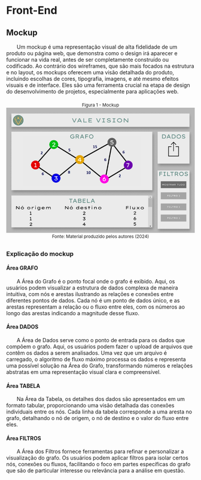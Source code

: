 # Front-End

## Mockup

&emsp;&emsp;Um mockup é uma representação visual de alta fidelidade de um produto ou página web, que demonstra como o design irá aparecer e funcionar na vida real, antes de ser completamente construído ou codificado. Ao contrário dos wireframes, que são mais focados na estrutura e no layout, os mockups oferecem uma visão detalhada do produto, incluindo escolhas de cores, tipografia, imagens, e até mesmo efeitos visuais e de interface. Eles são uma ferramenta crucial na etapa de design do desenvolvimento de projetos, especialmente para aplicações web.

<div align="center">
<sub>Figura 1 - Mockup</sub>
<img src="../artefatos/imagens/mockup-valevision.png">
<sup>Fonte: Material produzido pelos autores (2024)</sup>
</div>

### Explicação do mockup

#### Área GRAFO

&emsp;&emsp;A Área do Grafo é o ponto focal onde o grafo é exibido. Aqui, os usuários podem visualizar a estrutura de dados complexa de maneira intuitiva, com nós e arestas ilustrando as relações e conexões entre diferentes pontos de dados. Cada nó é um ponto de dados único, e as arestas representam a relação ou o fluxo entre eles, com os números ao longo das arestas indicando a magnitude desse fluxo.

#### Área DADOS

&emsp;&emsp;A Área de Dados serve como o ponto de entrada para os dados que compõem o grafo. Aqui, os usuários podem fazer o upload de arquivos que contêm os dados a serem analisados. Uma vez que um arquivo é carregado, o algoritmo de fluxo máximo processa os dados e representa uma possível solução na Área do Grafo, transformando números e relações abstratas em uma representação visual clara e compreensível.

#### Área TABELA

&emsp;&emsp;Na Área da Tabela, os detalhes dos dados são apresentados em um formato tabular, proporcionando uma visão detalhada das conexões individuais entre os nós. Cada linha da tabela corresponde a uma aresta no grafo, detalhando o nó de origem, o nó de destino e o valor do fluxo entre eles. 

#### Área FILTROS

&emsp;&emsp;A Área dos Filtros fornece ferramentas para refinar e personalizar a visualização do grafo. Os usuários podem aplicar filtros para isolar certos nós, conexões ou fluxos, facilitando o foco em partes específicas do grafo que são de particular interesse ou relevância para a análise em questão. 
